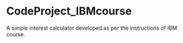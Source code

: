 # CodeProject_IBMcourse
A simple interest calculator developed as per the instructions of IBM course.
